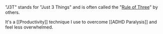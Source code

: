 "J3T" stands for "Just 3 Things" and is often called the "[Rule of Three](https://dansilvestre.com/rule-of-three/)" by others.

It's a [[Productivity]] technique I use to overcome [[ADHD Paralysis]] and feel less overwhelmed. 